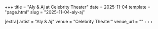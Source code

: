 +++
title = "Aly & Aj at Celebrity Theater"
date = 2025-11-04
template = "page.html"
slug = "2025-11-04-aly-aj"

[extra]
artist = "Aly & Aj"
venue = "Celebrity Theater"
venue_url = ""
+++
